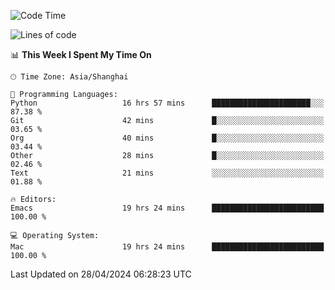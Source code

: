 <!--START_SECTION:waka-->
![Code Time](http://img.shields.io/badge/Code%20Time-1%2C929%20hrs%2017%20mins-blue)

![Lines of code](https://img.shields.io/badge/From%20Hello%20World%20I%27ve%20Written-306.0%20thousand%20lines%20of%20code-blue)

📊 **This Week I Spent My Time On** 

```text
🕑︎ Time Zone: Asia/Shanghai

💬 Programming Languages: 
Python                   16 hrs 57 mins      ██████████████████████░░░   87.38 % 
Git                      42 mins             █░░░░░░░░░░░░░░░░░░░░░░░░   03.65 % 
Org                      40 mins             █░░░░░░░░░░░░░░░░░░░░░░░░   03.44 % 
Other                    28 mins             █░░░░░░░░░░░░░░░░░░░░░░░░   02.46 % 
Text                     21 mins             ░░░░░░░░░░░░░░░░░░░░░░░░░   01.88 % 

🔥 Editors: 
Emacs                    19 hrs 24 mins      █████████████████████████   100.00 % 

💻 Operating System: 
Mac                      19 hrs 24 mins      █████████████████████████   100.00 % 
```


 Last Updated on 28/04/2024 06:28:23 UTC
<!--END_SECTION:waka-->
